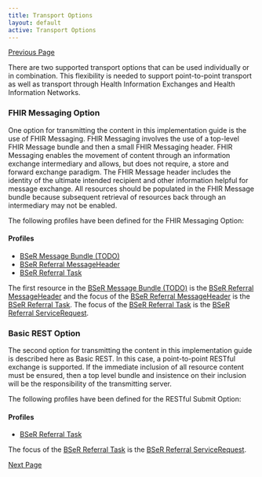 ```yaml
---
title: Transport Options
layout: default
active: Transport Options
---
```


[Previous Page](Implementation_Bundles.html)

There are two supported transport options that can be used individually or in combination. This flexibility is needed to support point-to-point transport as well as transport through Health Information Exchanges and Health Information Networks.

### FHIR Messaging Option

One option for transmitting the content in this implementation guide is the use of FHIR Messaging. FHIR Messaging involves the use of a top-level FHIR Message bundle and then a small FHIR Messaging header. FHIR Messaging enables the movement of content through an information exchange intermediary and allows, but does not require, a store and forward exchange paradigm. The FHIR Message header includes the identity of the ultimate intended recipient and other information helpful for message exchange. All resources should be populated in the FHIR Message bundle because subsequent retrieval of resources back through an intermediary may not be enabled.

The following profiles have been defined for the FHIR Messaging Option:

#### Profiles
<ul>
  <li><a href="StructureDefinition-BSeR-message-bundle.html">BSeR Message Bundle (TODO)</a></li>
  <li><a href="StructureDefinition-BSeR-ReferralMessageHeader.html">BSeR Referral MessageHeader</a></li>
  <li><a href="StructureDefinition-BSeR-ReferralTask.html">BSeR Referral Task</a></li>
</ul>

The first resource in the <a href="StructureDefinition-BSeR-message-bundle.html">BSeR Message Bundle (TODO)</a> is the <a href="StructureDefinition-BSeR-ReferralMessageHeader.html">BSeR Referral MessageHeader</a> and the focus of the <a href="StructureDefinition-BSeR-ReferralMessageHeader.html">BSeR Referral MessageHeader</a> is the <a href="StructureDefinition-BSeR-ReferralTask.html">BSeR Referral Task</a>. The focus of the <a href="StructureDefinition-BSeR-ReferralTask.html">BSeR Referral Task</a> is the <a href="StructureDefinition-BSeR-ReferralServiceRequest.html">BSeR Referral ServiceRequest</a>.


### Basic REST Option

The second option for transmitting the content in this implementation guide is described here as Basic REST. In this case, a point-to-point RESTful exchange is supported. If the immediate inclusion of all resource content must be ensured, then a top level bundle and insistence on their inclusion will be the responsibility of the transmitting server.

The following profiles have been defined for the RESTful Submit Option:

#### Profiles
<ul>
  <li><a href="StructureDefinition-BSeR-ReferralTask.html">BSeR Referral Task</a></li>
</ul>

The focus of the <a href="StructureDefinition-BSeR-ReferralTask.html">BSeR Referral Task</a> is the <a href="StructureDefinition-BSeR-ReferralServiceRequest.html">BSeR Referral ServiceRequest</a>.

[Next Page](Information_Exchange_Transactions.html)